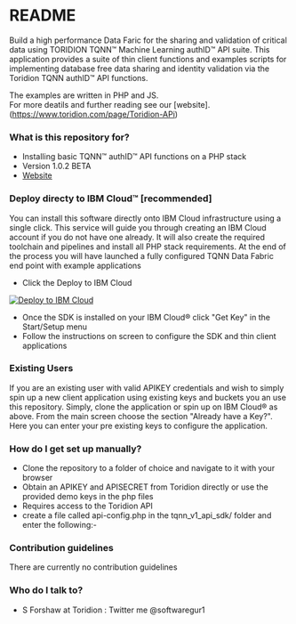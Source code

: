 # README #

Build a high performance Data Faric for the sharing and validation of critical data using TORIDION TQNN&trade; Machine Learning authID&trade; API suite. This application provides a suite of thin client functions and examples scripts for implementing database free data sharing and identity validation via the Toridion TQNN authID&trade; API functions.

The examples are written in PHP and JS.  
For more deatils and further reading see our [website].(https://www.toridion.com/page/Toridion-APi)

### What is this repository for? ###

* Installing basic TQNN&trade; authID&trade; API functions on a PHP stack
* Version 1.0.2 BETA
* [Website](https://www.toridion.com/page/authid-on-ibm-cloud)

### Deploy directy to IBM Cloud&trade; [recommended] ###

You can install this software directly onto IBM Cloud infrastructure using a single click. This service will guide you through creating an IBM Cloud account if you do not have one already. 
It will also create the required toolchain and pipelines and install all PHP stack requirements. At the end of the process you will have launched a fully configured TQNN Data Fabric end point with example applications

* Click the Deploy to IBM Cloud

[![Deploy to IBM Cloud](https://cloud.ibm.com/devops/setup/deploy/button.png)](https://cloud.ibm.com/devops/setup/deploy?repository=https://github.com/forshaws/tqnn1.git)

* Once the SDK is installed on your IBM Cloud&reg; click "Get Key" in the Start/Setup menu
* Follow the instructions on screen to configure the SDK and thin client applications

### Existing Users ###
If you are an existing user with valid APIKEY credentials and wish to simply spin up a new client application using existing keys and buckets you an use this repository. Simply, clone the application or spin up on IBM Cloud&reg; as above. From the main screen choose the section "Already have a Key?". Here you can enter your pre existing keys to configure the application. 

### How do I get set up manually? ###

* Clone the repository to a folder of choice and navigate to it with your browser
* Obtain an APIKEY and APISECRET from Toridion directly or use the provided demo keys in the php files
* Requires access to the Toridion API
* create a file called api-config.php in the tqnn_v1_api_sdk/ folder and enter the following:-

<?php
$apipath="https://api.toridion.com"; //the path to your API - default is Toridion public API
?>

### Contribution guidelines ###

There are currently no contribution guidelines

### Who do I talk to? ###

* S Forshaw at Toridion : Twitter me @softwaregur1 
